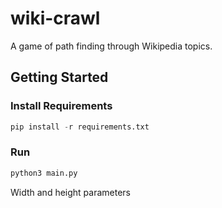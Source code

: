 # wiki-crawl

A game of path finding through Wikipedia topics.

## Getting Started

### Install Requirements

```py
pip install -r requirements.txt
```

### Run

```py
python3 main.py
```

Width and height parameters